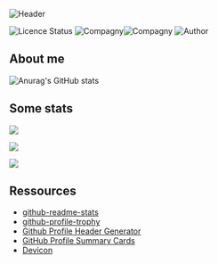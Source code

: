 ![Header](https://gitlab.com/LordRobinCbz/LordRobinCbz/-/raw/main/assets/github-header-image.png?ref_type=heads)

![Licence Status](https://img.shields.io/badge/licence-MIT-brightgreen)
![Compagny](https://img.shields.io/badge/Compagny-Capgemini-blue)![Compagny](https://img.shields.io/badge/Compagny-Labo--CBZ-blue)
![Author](https://img.shields.io/badge/Author-Lord%20Robin%20Cbz-blue)

## About me

![Anurag's GitHub stats](https://github-readme-stats.vercel.app/api?username=lordrobincbz&show_icons=true&theme=cobalt)

## Some stats

![](http://github-profile-summary-cards.vercel.app/api/cards/profile-details?username=LordRobinCbz&theme=cobalt)

![](https://github-profile-trophy.vercel.app/?username=LordRobinCbz&theme=algolia)

![](http://github-profile-summary-cards.vercel.app/api/cards/most-commit-language?username=LordRobinCbz&theme=cobalt)

## Ressources

* [github-readme-stats](https://github.com/anuraghazra/github-readme-stats)
* [github-profile-trophy](https://github.com/ryo-ma/github-profile-trophy)
* [Github Profile Header Generator](https://leviarista.github.io/github-profile-header-generator/)
* [GitHub Profile Summary Cards](https://github-profile-summary-cards.vercel.app/demo.html)
* [Devicon](https://devicon.dev/)